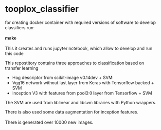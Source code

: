 # tooplox_classifier

for creating docker container with required versions of software to develop classifiers run: <br /> <br />
 __make__
<br />
<br />
This it creates and runs jupyter notebook, which allow to develop and run this code 

This repostitory contains three approaches to classification based on transfer learning <br />

 - Hog descriptor from scikit-image v0.14dev + SVM
 - Vgg16  network without last layer from Keras with Tensorflow backed + SVM
 - Inception V3 with features from pool3:0 layer from Tensorflow + SVM
 
 
 The SVM are used from liblinear and libsvm libraries with Python wrappers.
 
 There is also used some data augmentation for inception features.<br />  
 There is generated over 10000 new images.